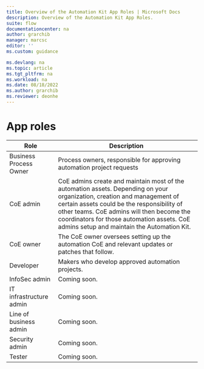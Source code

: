 ```yaml
---
title: Overview of the Automation Kit App Roles | Microsoft Docs
description: Overview of the Automation Kit App Roles.
suite: flow
documentationcenter: na
author: grarchib
manager: marcsc
editor: ''
ms.custom: guidance

ms.devlang: na
ms.topic: article
ms.tgt_pltfrm: na
ms.workload: na
ms.date: 08/18/2022
ms.author: grarchib
ms.reviewer: deonhe
---
```


# App roles

| **Role**                | **Description**                                                                                                                                                                                                                                                                                                                              |
|-------------------------|----------------------------------------------------------------------------------------------------------------------------------------------------------------------------------------------------------------------------------------------------------------------------------------------------------------------------------------------|
| Business Process Owner  | Process owners, responsible for approving automation project requests                                                                                                                                                                                                                                                                        |
| CoE admin               | CoE admins create and maintain most of the automation assets. Depending on your organization, creation and management of certain assets could be the responsibility of other teams. CoE admins will then become the coordinators for those automation assets. CoE admins setup and maintain the Automation Kit. |
| CoE owner               | The CoE owner oversees setting up the automation CoE and relevant updates or patches that follow.                                                                                                                                                                                                                                                |
| Developer               | Makers who develop approved automation projects.                                                                                                                                                                                                                                                                                             |
| InfoSec admin           | Coming soon.                                                                                                                                                                                                                                                                                                                                 |
| IT infrastructure admin | Coming soon.                                                                                                                                                                                                                                                                                                                                 |
| Line of business admin  | Coming soon.                                                                                                                                                                                                                                                                                                                                 |
| Security admin          | Coming soon.                                                                                                                                                                                                                                                                                                                                 |
| Tester                  | Coming soon.                                                                                                                                                                                                                                                                                                                                 |
